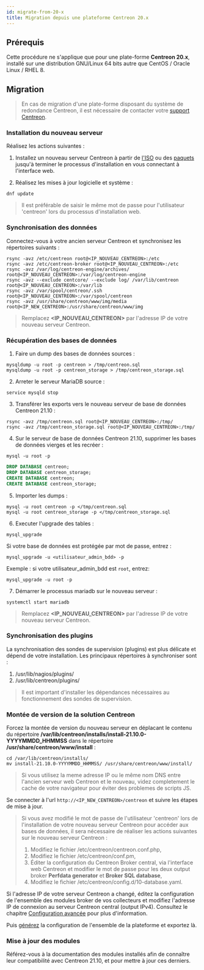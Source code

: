 ```yaml
---
id: migrate-from-20-x
title: Migration depuis une plateforme Centreon 20.x
---
```


## Prérequis

Cette procédure ne s'applique que pour une plate-forme **Centreon 20.x**,
installé sur une distribution GNU/Linux 64 bits autre que CentOS / Oracle Linux
/ RHEL 8.

## Migration

> En cas de migration d'une plate-forme disposant du système de redondance
> Centreon, il est nécessaire de contacter votre
> [support Centreon](https://support.centreon.com).

### Installation du nouveau serveur

Réalisez les actions suivantes :

1. Installez un nouveau serveur Centreon à partir de
[l'ISO](../installation/installation-of-a-central-server/using-centreon-iso.md)
ou des [paquets](../installation/installation-of-a-central-server/using-packages.md)
jusqu'à terminer le processus d'installation en vous connectant à l'interface web.

2. Réalisez les mises à jour logicielle et système :

```shell
dnf update
```

> Il est préférable de saisir le même mot de passe pour l'utilisateur 'centreon'
> lors du processus d'installation web.

### Synchronisation des données

Connectez-vous à votre ancien serveur Centreon et synchronisez les répertoires
suivants :

```shell
rsync -avz /etc/centreon root@<IP_NOUVEAU_CENTREON>:/etc
rsync -avz /etc/centreon-broker root@<IP_NOUVEAU_CENTREON>:/etc
rsync -avz /var/log/centreon-engine/archives/ root@<IP_NOUVEAU_CENTREON>:/var/log/centreon-engine
rsync -avz --exclude centcore/ --exclude log/ /var/lib/centreon root@<IP_NOUVEAU_CENTREON>:/var/lib
rsync -avz /var/spool/centreon/.ssh root@<IP_NOUVEAU_CENTREON>:/var/spool/centreon
rsync -avz /usr/share/centreon/www/img/media root@<IP_NEW_CENTREON>:/usr/share/centreon/www/img
```

> Remplacez **<IP_NOUVEAU_CENTREON>** par l'adresse IP de votre nouveau serveur
Centreon.

### Récupération des bases de données

1. Faire un dump des bases de données sources :

```shell
mysqldump -u root -p centreon > /tmp/centreon.sql
mysqldump -u root -p centreon_storage > /tmp/centreon_storage.sql
```

2. Arreter le serveur MariaDB source :

```shell
service mysqld stop
```

3. Transférer les exports vers le nouveau serveur de base de données Centreon
21.10 :

```shell
rsync -avz /tmp/centreon.sql root@<IP_NOUVEAU_CENTREON>:/tmp/
rsync -avz /tmp/centreon_storage.sql root@<IP_NOUVEAU_CENTREON>:/tmp/
```

4. Sur le serveur de base de données Centreon 21.10, supprimer les bases de
données vierges et les recréer :

```shell
mysql -u root -p
```

```SQL
DROP DATABASE centreon;
DROP DATABASE centreon_storage;
CREATE DATABASE centreon;
CREATE DATABASE centreon_storage;
```

5. Importer les dumps :

```shell
mysql -u root centreon -p </tmp/centreon.sql
mysql -u root centreon_storage -p </tmp/centreon_storage.sql
```

6. Executer l'upgrade des tables :

```shell
mysql_upgrade
```

Si votre base de données est protégée par mot de passe, entrez :

```shell
mysql_upgrade -u <utilisateur_admin_bdd> -p
```

Exemple : si votre utilisateur_admin_bdd est `root`, entrez:
```
mysql_upgrade -u root -p
```

7. Démarrer le processus mariadb sur le nouveau serveur :

```shell
systemctl start mariadb
```

> Remplacez **<IP_NOUVEAU_CENTREON>** par l'adresse IP de votre nouveau serveur
Centreon.

### Synchronisation des plugins

La synchronisation des sondes de supervision (plugins) est plus délicate et
dépend de votre installation. Les principaux répertoires à synchroniser sont :

1. /usr/lib/nagios/plugins/
2. /usr/lib/centreon/plugins/

> Il est important d'installer les dépendances nécessaires au fonctionnement des
> sondes de supervision.

### Montée de version de la solution Centreon

Forcez la montée de version du nouveau serveur en déplacant le contenu du répertoire
**/var/lib/centreon/installs/install-21.10.0-YYYYMMDD\_HHMMSS** dans le
répertoire  **/usr/share/centreon/www/install** :

```shell
cd /var/lib/centreon/installs/
mv install-21.10.0-YYYYMMDD_HHMMSS/ /usr/share/centreon/www/install/
```

> Si vous utilisez la meme adresse IP ou le même nom DNS entre l'ancien serveur
> web Centreon et le nouveau, videz completement le cache de votre navigateur pour
> éviter des problemes de scripts JS.

Se connecter à l'url `http://<IP_NEW_CENTREON>/centreon` et suivre les étapes
de mise à jour.

> Si vous avez modifié le mot de passe de l'utilisateur 'centreon' lors de
> l'installation de votre nouveau serveur Centreon pour accéder aux bases de
> données, il sera nécessaire de réaliser les actions suivantes sur le nouveau
> serveur Centreon :
>
> 1. Modifiez le fichier /etc/centreon/centreon.conf.php,
> 2. Modifiez le fichier /etc/centreon/conf.pm,
> 3. Éditer la configuration du Centreon Broker central, via l'interface web
> Centreon et modifier le mot de passe pour les deux output broker **Perfdata
> generator** et **Broker SQL database**,
> 4. Modifiez le fichier /etc/centreon/config.d/10-database.yaml.

Si l'adresse IP de votre serveur Centreon a changé, éditez la configuration de
l'ensemble des modules broker de vos collecteurs et modifiez l'adresse IP de
connexion au serveur Centreon central (output IPv4). Consultez le chapitre
[Configuration
avancée](../monitoring/monitoring-servers/advanced-configuration.md#tcp-outputs)
pour plus d'information.

Puis [générez](../monitoring/monitoring-servers/deploying-a-configuration.md)
la configuration de l'ensemble de la plateforme et exportez là.

### Mise à jour des modules

Référez-vous à la documentation des modules installés afin de connaître leur
compatibilité avec Centreon 21.10, et pour mettre à jour ces derniers.
